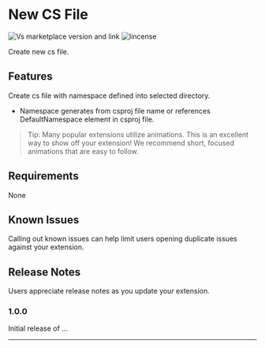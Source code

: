 # New CS File

![Vs marketplace version and link](#) ![lincense](#)

Create new cs file.

## Features

Create cs file with namespace defined into selected directory.

- Namespace generates from csproj file name or references DefaultNamespace element in csproj file.

> Tip: Many popular extensions utilize animations. This is an excellent way to show off your extension! We recommend short, focused animations that are easy to follow.

## Requirements

None

## Known Issues

Calling out known issues can help limit users opening duplicate issues against your extension.

## Release Notes

Users appreciate release notes as you update your extension.

### 1.0.0

Initial release of ...

---
